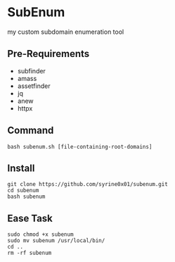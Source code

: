 # SubEnum

my custom subdomain enumeration tool

## Pre-Requirements
- subfinder
- amass
- assetfinder
- jq
- anew
- httpx

## Command
`bash subenum.sh [file-containing-root-domains]`

## Install
```
git clone https://github.com/syrine0x01/subenum.git
cd subenum
bash subenum
```

## Ease Task
```
sudo chmod +x subenum
sudo mv subenum /usr/local/bin/
cd ..
rm -rf subenum
```

